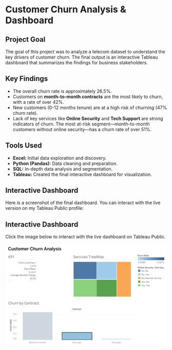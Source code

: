 # Customer Churn Analysis & Dashboard

## Project Goal
The goal of this project was to analyze a telecom dataset to understand the key drivers of customer churn. The final output is an interactive Tableau dashboard that summarizes the findings for business stakeholders.

## Key Findings
* The overall churn rate is approximately 26.5%.
* Customers on **month-to-month contracts** are the most likely to churn, with a rate of over 42%.
* New customers (0-12 months tenure) are at a high risk of churning (47% churn rate).
* Lack of key services like **Online Security** and **Tech Support** are strong indicators of churn. The most at-risk segment—month-to-month customers without online security—has a churn rate of over 51%.

## Tools Used
* **Excel:** Initial data exploration and discovery.
* **Python (Pandas):** Data cleaning and preparation.
* **SQL:** In-depth data analysis and segmentation.
* **Tableau:** Created the final interactive dashboard for visualization.

## Interactive Dashboard

Here is a screenshot of the final dashboard. You can interact with the live version on my Tableau Public profile:
## Interactive Dashboard

Click the image below to interact with the live dashboard on Tableau Public.

[![Dashboard Screenshot](Customer%20Churn%20analysis.png)](https://public.tableau.com/views/Churn_Analysis_Dashboard_17579362720530/CustomerChurnanalysis?:language=en-US&publish=yes&:sid=&:redirect=auth&:display_count=n&:origin=viz_share_link)
